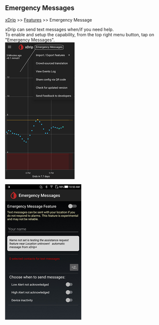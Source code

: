 ## Emergency Messages
[xDrip](../README.md) >> [Features](./Features_page.md) >> Emergency Message  
  
xDrip can send text messages when/if you need help.  
To enable and setup the capability, from the top right menu button, tap on "Emergency Messages".  
![](./images/Emergency_menu.png)  
  
![](./images/EmergencyMsg.png)  
  
